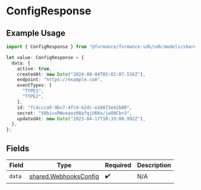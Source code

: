 # ConfigResponse

## Example Usage

```typescript
import { ConfigResponse } from "@formance/formance-sdk/sdk/models/shared";

let value: ConfigResponse = {
  data: {
    active: true,
    createdAt: new Date("2024-08-04T05:02:07.516Z"),
    endpoint: "https://example.com",
    eventTypes: [
      "TYPE1",
      "TYPE2",
    ],
    id: "fc4ccca9-9bc7-4fc0-b2dc-e10873e42b00",
    secret: "V0bivxRWveaoz08afqjU6Ko/jwO0Cb+3",
    updatedAt: new Date("2023-04-17T10:33:00.992Z"),
  },
};
```

## Fields

| Field                                                                 | Type                                                                  | Required                                                              | Description                                                           |
| --------------------------------------------------------------------- | --------------------------------------------------------------------- | --------------------------------------------------------------------- | --------------------------------------------------------------------- |
| `data`                                                                | [shared.WebhooksConfig](../../../sdk/models/shared/webhooksconfig.md) | :heavy_check_mark:                                                    | N/A                                                                   |
